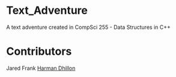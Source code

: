 # Text_Adventure
A text adventure created in CompSci 255 - Data Structures in C++


# Contributors
Jared Frank
[Harman Dhillon](https://github.com/harmanGit)
